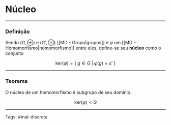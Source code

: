# Núcleo

---

### Definição

Sendo $(G,\oplus)$ e $(G',\otimes)$ [[MD - Grupo|grupos]] e $\varphi$ um [[MD - Homomorfismo|homomorfismo]] entre eles, define-se seu **núcleo** como o conjunto

$$
\mathrm{ker}(\varphi) = \{\; g \in G \;|\; \varphi(g) = \varepsilon' \;\}
$$

---

### Teorema

O núcleo de um homomorfismo é subgrupo de seu domínio. 

$$\mathrm{ker}(\varphi) < G$$

---

Tags: #mat-discreta 